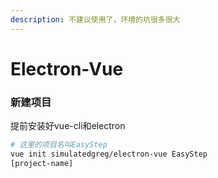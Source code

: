 ```yaml
---
description: 不建议使用了，环境的坑很多很大
---
```


# Electron-Vue

### 新建项目

提前安装好vue-cli和electron

```bash
# 这里的项目名叫EasyStep
vue init simulatedgreg/electron-vue EasyStep
[project-name]

```

